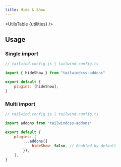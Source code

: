```yaml
---
title: Hide & Show
---
```


<script>
	import UtilsTable from "$lib/UtilsTable.svelte"
	import { getUtilities } from "$utils/tailwind.js"
	import { hideShow } from "tailwindcss-addons"
	const utilities = getUtilities(hideShow.handler);
</script>

<UtilsTable {utilities} />

## Usage

### Single import

```js
// tailwind.config.js | tailwind.config.ts

import { hideShow } from "tailwindcss-addons"

export default {
    plugins: [hideShow],
}
```

### Multi import

```js
// tailwind.config.js | tailwind.config.ts

import addons from "tailwindcss-addons"

export default {
    plugins: [
        ...addons({
            hideShow: false, // Enabled by default
        }),
    ],
}
```

